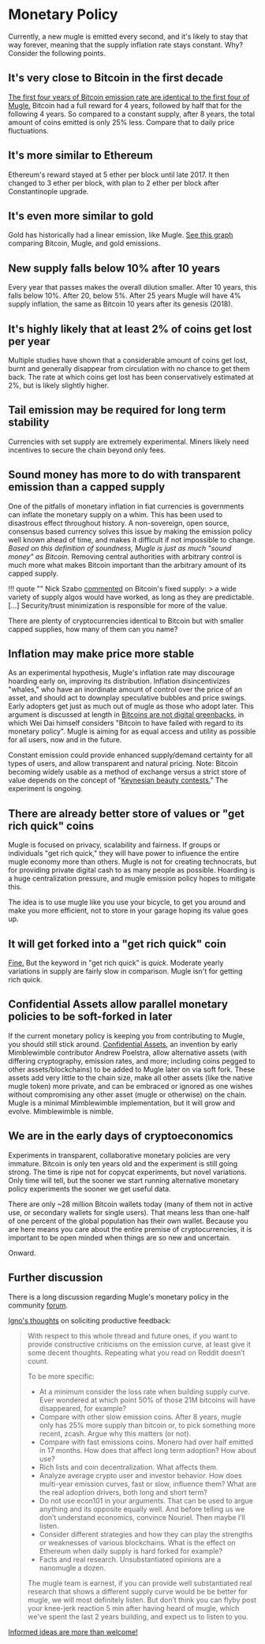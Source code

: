 # Monetary Policy

Currently, a new mugle is emitted every second, and it's likely to stay that way forever, meaning that the supply inflation rate stays constant. Why? Consider the following points.

## It's very close to Bitcoin in the first decade

[The first four years of Bitcoin emission rate are identical to the first four of Mugle.](https://plot.ly/~Bobby_Digital/1/#/) Bitcoin had a full reward for 4 years, followed by half that for the following 4 years. So compared to a constant supply, after 8 years, the total amount of coins emitted is only 25% less. Compare that to daily price fluctuations.

## It's more similar to Ethereum

Ethereum's reward stayed at 5 ether per block until late 2017. It then changed to 3 ether per block, with plan to 2 ether per block after Constantinople upgrade.

## It's even **more** similar to gold

Gold has historically had a linear emission, like Mugle. [See this graph](https://plot.ly/~Bobby_Digital/1/#/) comparing Bitcoin, Mugle, and gold emissions.


## New supply falls below 10% after 10 years

Every year that passes makes the overall dilution smaller. After 10 years, this falls below 10%. After 20, below 5%. After 25 years Mugle will have 4% supply inflation, the same as Bitcoin 10 years after its genesis (2018).

## It's highly likely that at least 2% of coins get lost per year

Multiple studies have shown that a considerable amount of coins get lost, burnt and generally disappear from circulation with no chance to get them back. The rate at which coins get lost has been conservatively estimated at 2%, but is likely slightly higher.

## Tail emission may be required for long term stability

Currencies with set supply are extremely experimental. Miners likely need incentives to secure the chain beyond only fees.

## Sound money has more to do with transparent emission than a capped supply

One of the pitfalls of monetary inflation in fiat currencies is governments can inflate the monetary supply on a whim. This has been used to disastrous effect throughout history. A non-sovereign, open source, consensus based currency solves this issue by making the emission policy well known ahead of time, and makes it difficult if not impossible to change. *Based on this definition of soundness, Mugle is just as much "sound money" as Bitcoin.* Removing central authorities with arbitrary control is much more what makes Bitcoin important than the arbitrary amount of its capped supply.

!!! quote ""
    Nick Szabo [commented](https://twitter.com/NickSzabo4/status/1077317105148547072) on Bitcoin's fixed supply:
    > a wide variety of supply algos would have worked, as long as they are predictable. […] Security/trust minimization is responsible for more of the value.

There are plenty of cryptocurrencies identical to Bitcoin but with smaller capped supplies, how many of them can you name?

## Inflation may make price more stable

As an experimental hypothesis, Mugle's inflation rate may discourage hoarding early on, improving its distribution. Inflation disincentivizes "whales," who have an inordinate amount of control over the price of an asset, and should act to downplay speculative bubbles and price swings. Early adopters get just as much out of mugle as those who adopt later.
This argument is discussed at length in [Bitcoins are not digital greenbacks](https://www.lesswrong.com/posts/P9jggxRZTMJcjnaPw/bitcoins-are-not-digital-greenbacks), in which Wei Dai himself considers "Bitcoin to have failed with regard to its monetary policy". Mugle is aiming for as equal access and utility as possible for all users, now and in the future.

Constant emission could provide enhanced supply/demand certainty for all types of users, and allow transparent and natural pricing. Note: Bitcoin becoming widely usable as a method of exchange versus a strict store of value depends on the concept of "[Keynesian beauty contests.](https://jpkoning.blogspot.com/2018/10/bitcoin-and-bubble-theory-of-money.html)" The experiment is ongoing.

## There are already better store of values or "get rich quick" coins

Mugle is focused on privacy, scalability and fairness. If groups or individuals "get rich quick," they will have power to influence the entire mugle economy more than others. Mugle is not for creating technocrats, but for providing private digital cash to as many people as possible. Hoarding is a huge centralization pressure, and mugle emission policy hopes to mitigate this.

The idea is to use mugle like you use your bicycle, to get you around and make you more efficient, not to store in your garage hoping its value goes up.

## It will get forked into a "get rich quick" coin

[Fine.](http://woke.mw) But the keyword in "get rich quick" is _quick_. Moderate yearly variations in supply are fairly slow in comparison. Mugle isn't for getting rich quick.

## Confidential Assets allow parallel monetary policies to be soft-forked in later

If the current monetary policy is keeping you from contributing to Mugle, you should still stick around. [Confidential Assets](https://lists.launchpad.net/mimblewimble/msg00103.html), an invention by early Mimblewimble contributor Andrew Poelstra, allow alternative assets (with differing cryptography, emission rates, and more; including coins pegged to other assets/blockchains) to be added to Mugle later on via soft fork. These assets add very little to the chain size, make all other assets (like the native mugle token) more private, and can be embraced or ignored as one wishes without compromising any other asset (mugle or otherwise) on the chain. Mugle is a minimal Mimblewimble implementation, but it will grow and evolve. Mimblewimble is nimble.

## We are in the early days of cryptoeconomics

Experiments in transparent, collaborative monetary policies are very immature. Bitcoin is only ten years old and the experiment is still going strong. The time is ripe not for copycat experiments, but novel variations. Only time will tell, but the sooner we start running alternative monetary policy experiments the sooner we get useful data.

There are only ~28 million Bitcoin wallets today (many of them not in active use, or secondary wallets for single users). That means less than one-half of one percent of the global population has their own wallet. Because you are here means you care about the entire premise of cryptocurrencies, it is important to be open minded when things are so new and uncertain.

Onward.

## Further discussion

There is a long discussion regarding Mugle's monetary policy in the community [forum](https://forum.mugle.org/t/emmission-rate-of-mugle/171).

[Igno's thoughts](https://forum.mugle.org/t/emmission-rate-of-mugle/171/88) on soliciting productive feedback:

> With respect to this whole thread and future ones, if you want to provide constructive criticisms on the emission curve, at least give it some decent thoughts. Repeating what you read on Reddit doesn’t count.
>
> To be more specific:
>
> * At a minimum consider the loss rate when building supply curve. Ever wondered at which point 50% of those 21M bitcoins will have disappeared, for example?
> * Compare with other slow emission coins. After 8 years, mugle only has 25% more supply than bitcoin or, to pick something more recent, zcash. Argue why this matters (or not).
> * Compare with fast emissions coins. Monero had over half emitted in 17 months. How does that affect long term adoption? How about use?
> * Rich lists and coin decentralization. What affects them.
> * Analyze average crypto user and investor behavior. How does multi-year emission curves, fast or slow, influence them? What are the real adoption drivers, both long and short term?
> * Do not use econ101 in your arguments. That can be used to argue anything and its opposite equally well. And before telling us we don’t understand economics, convince Nouriel. Then maybe I’ll listen.
> * Consider different strategies and how they can play the strengths or weaknesses of various blockchains. What is the effect on Ethereum when daily supply is hard forked for example?
> * Facts and real research. Unsubstantiated opinions are a nanomugle a dozen.
>
> The mugle team is earnest, if you can provide well substantiated real research that shows a different supply curve would be be better for mugle, we will most definitely listen. But don’t think you can flyby post your knee-jerk reaction 5 min after having heard of mugle, which we’ve spent the last 2 years building, and expect us to listen to you.

[Informed ideas are more than welcome!](https://forum.mugle.org/t/emmission-rate-of-mugle/171)
